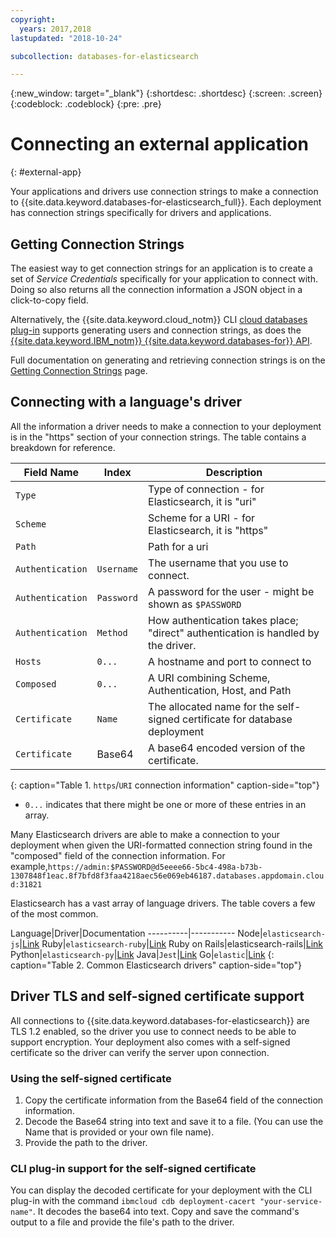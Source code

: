 ```yaml
---
copyright:
  years: 2017,2018
lastupdated: "2018-10-24"

subcollection: databases-for-elasticsearch

---
```


{:new_window: target="_blank"}
{:shortdesc: .shortdesc}
{:screen: .screen}
{:codeblock: .codeblock}
{:pre: .pre}

# Connecting an external application
{: #external-app}

Your applications and drivers use connection strings to make a connection to {{site.data.keyword.databases-for-elasticsearch_full}}. Each deployment has connection strings specifically for drivers and applications. 

## Getting Connection Strings

The easiest way to get connection strings for an application is to create a set of _Service Credentials_ specifically for your application to connect with. Doing so also returns all the connection information a JSON object in a click-to-copy field.

Alternatively, the {{site.data.keyword.cloud_notm}} CLI [cloud databases plug-in](/docs/databases-cli-plugin?topic=cloud-databases-cli-cdb-reference) supports generating users and connection strings, as does the [{{site.data.keyword.IBM_notm}} {{site.data.keyword.databases-for}} API](https://{DomainName}/apidocs/cloud-databases-api#creates-a-database-level-user).

Full documentation on generating and retrieving connection strings is on the [Getting Connection Strings](/docs/services/databases-for-elasticsearch?topic=databases-for-elasticsearch-connection-strings) page.

## Connecting with a language's driver

All the information a driver needs to make a connection to your deployment is in the "https" section of your connection strings. The table contains a breakdown for reference.

Field Name|Index|Description
----------|-----|-----------
`Type`||Type of connection - for Elasticsearch, it is "uri"
`Scheme`||Scheme for a URI - for Elasticsearch, it is "https"
`Path`||Path for a uri
`Authentication`|`Username`|The username that you use to connect.
`Authentication`|`Password`|A password for the user - might be shown as `$PASSWORD`
`Authentication`|`Method`|How authentication takes place; "direct" authentication is handled by the driver.
`Hosts`|`0...`|A hostname and port to connect to
`Composed`|`0...`|A URI combining Scheme, Authentication, Host, and Path
`Certificate`|`Name`|The allocated name for the self-signed certificate for database deployment
`Certificate`|Base64|A base64 encoded version of the certificate.
{: caption="Table 1. `https`/`URI` connection information" caption-side="top"}

* `0...` indicates that there might be one or more of these entries in an array.

Many Elasticsearch drivers are able to make a connection to your deployment when given the URI-formatted connection string found in the "composed" field of the connection information. For example,`https://admin:$PASSWORD@d5eeee66-5bc4-498a-b73b-1307848f1eac.8f7bfd8f3faa4218aec56e069eb46187.databases.appdomain.cloud:31821`

Elasticsearch has a vast array of language drivers. The table covers a few of the most common.

Language|Driver|Documentation
----------|-----------
Node|`elasticsearch-js`|[Link](https://github.com/elastic/elasticsearch-js)
Ruby|`elasticsearch-ruby`|[Link](https://github.com/elastic/elasticsearch-ruby)
Ruby on Rails|elasticsearch-rails|[Link](https://github.com/elastic/elasticsearch-rails)
Python|`elasticsearch-py`|[Link](https://www.elastic.co/guide/en/elasticsearch/client/python-api/current/index.html)
Java|`Jest`|[Link](https://github.com/searchbox-io/Jest/tree/master/jest)
Go|`elastic`|[Link](https://olivere.github.io/elastic/)
{: caption="Table 2. Common Elasticsearch drivers" caption-side="top"}

## Driver TLS and self-signed certificate support

All connections to {{site.data.keyword.databases-for-elasticsearch}} are TLS 1.2 enabled, so the driver you use to connect needs to be able to support encryption. Your deployment also comes with a self-signed certificate so the driver can verify the server upon connection. 

### Using the self-signed certificate

1. Copy the certificate information from the Base64 field of the connection information. 
2. Decode the Base64 string into text and save it to a file. (You can use the Name that is provided or your own file name).
3. Provide the path to the driver.

### CLI plug-in support for the self-signed certificate

You can display the decoded certificate for your deployment with the CLI plug-in with the command `ibmcloud cdb deployment-cacert "your-service-name"`. It decodes the base64 into text. Copy and save the command's output to a file and provide the file's path to the driver.






 

